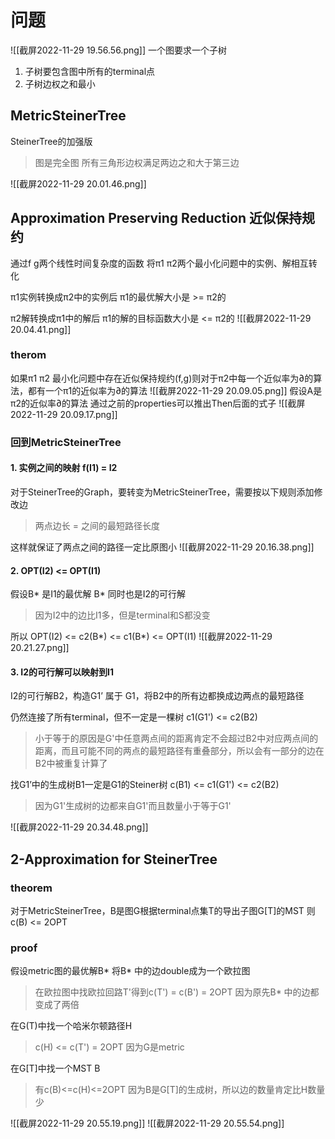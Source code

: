 # 问题
![[截屏2022-11-29 19.56.56.png]]
一个图要求一个子树
1. 子树要包含图中所有的terminal点
2. 子树边权之和最小

## MetricSteinerTree
SteinerTree的加强版
> 图是完全图
> 所有三角形边权满足两边之和大于第三边

![[截屏2022-11-29 20.01.46.png]]

## Approximation Preserving Reduction 近似保持规约
通过f g两个线性时间复杂度的函数
将π1 π2两个最小化问题中的实例、解相互转化

π1实例转换成π2中的实例后
π1的最优解大小是 >= π2的

π2解转换成π1中的解后
π1的解的目标函数大小是 <= π2的
![[截屏2022-11-29 20.04.41.png]]

### therom
如果π1 π2 最小化问题中存在近似保持规约(f,g)则对于π2中每一个近似率为∂的算法，都有一个π1的近似率为∂的算法
![[截屏2022-11-29 20.09.05.png]]
假设A是π2的近似率∂的算法
通过之前的properties可以推出Then后面的式子
![[截屏2022-11-29 20.09.17.png]]

### 回到MetricSteinerTree
#### 1. 实例之间的映射 f(I1) = I2
对于SteinerTree的Graph，要转变为MetricSteinerTree，需要按以下规则添加修改边
> 两点边长 = 之间的最短路径长度

这样就保证了两点之间的路径一定比原图小
![[截屏2022-11-29 20.16.38.png]]

#### 2. OPT(I2) <= OPT(I1)
假设B* 是I1的最优解
B* 同时也是I2的可行解
> 因为I2中的边比I1多，但是terminal和S都没变

所以 OPT(I2) <= c2(B*) <= c1(B*) <= OPT(I1)
![[截屏2022-11-29 20.21.27.png]]

#### 3. I2的可行解可以映射到I1
I2的可行解B2，构造G1’ 属于 G1，将B2中的所有边都换成边两点的最短路径

仍然连接了所有terminal，但不一定是一棵树
c1(G1') <= c2(B2)
> 小于等于的原因是G'中任意两点间的距离肯定不会超过B2中对应两点间的距离，而且可能不同的两点的最短路径有重叠部分，所以会有一部分的边在B2中被重复计算了

找G1’中的生成树B1一定是G1的Steiner树
c(B1) <= c1(G1') <= c2(B2)
> 因为G1'生成树的边都来自G1'而且数量小于等于G1'

![[截屏2022-11-29 20.34.48.png]]
## 2-Approximation for SteinerTree
### theorem
对于MetricSteinerTree，B是图G根据terminal点集T的导出子图G[T]的MST
则c(B) <= 2OPT
### proof
假设metric图的最优解B* 
将B* 中的边double成为一个欧拉图
> 在欧拉图中找欧拉回路T'得到c(T') = c(B') = 2OPT
> 因为原先B* 中的边都变成了两倍

在G(T)中找一个哈米尔顿路径H
> c(H) <= c(T') = 2OPT
> 因为G是metric

在G[T]中找一个MST B
> 有c(B)<=c(H)<=2OPT
> 因为B是G[T]的生成树，所以边的数量肯定比H数量少

![[截屏2022-11-29 20.55.19.png]]
![[截屏2022-11-29 20.55.54.png]]







